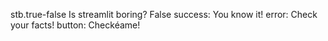 stb.true-false
Is streamlit boring?
False
success: You know it!
error: Check your facts!
button: Checkéame!